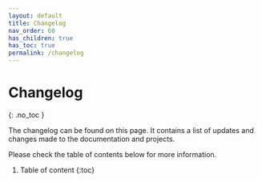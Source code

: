 ```yaml
---
layout: default
title: Changelog
nav_order: 60
has_children: true
has_toc: true
permalink: /changelog
---
```


# Changelog
{: .no_toc }

The changelog can be found on this page. It contains a list of updates and changes made to the documentation and projects.

Please check the table of contents below for more information.

1. Table of content
{:toc}